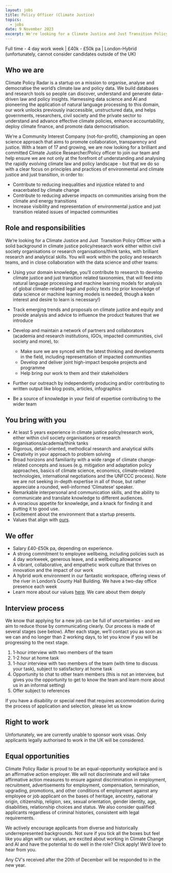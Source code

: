 ```yaml
---
layout: jobs
title: Policy Officer (Climate Justice)
topics:
  - jobs
date: 9 November 2023
excerpt: We're looking for a Climate Justice and Just Transition Policy Officer!
---
```

Full time - 4 day work week | £40k - £50k pa | London-Hybrid (unfortunately, cannot consider candidates outside of the UK)

## Who we are

Climate Policy Radar is a startup on a mission to organise, analyse and democratise the world’s climate law and policy data. We build databases and research tools so people can discover, understand and generate data-driven law and policy insights. Harnessing data science and AI and pioneering the application of natural language processing to this domain, our work unlocks previously inaccessible, unstructured data, and helps governments, researchers, civil society and the private sector to understand and advance effective climate policies, enhance accountability, deploy climate finance, and promote data democratisation. 

We’re a Community Interest Company (not-for-profit), championing an open science approach that aims to promote collaboration, transparency and justice. With a team of 17 and growing, we are now looking for a brilliant and committed Climate Justice Researcher/Policy officer to join our team and help ensure we are not only at the forefront of understanding and analysing the rapidly evolving climate law and policy landscape - but that we do so with a clear focus on principles and practices of environmental and climate justice and just transition, in order to:

* Contribute to reducing inequalities and injustice related to and exacerbated by climate change  
* Contribute to reducing adverse impacts on communities arising from the climate and energy transitions
* Increase visibility and representation of environmental justice and just transition related issues of impacted communities 

## R﻿ole and responsibilities

We’re looking for a Climate Justice and Just  Transition Policy Officer with a solid background in climate justice policy/research work either within civil society organisations or research organisations/think tanks, with brilliant research and analytical skills. You will work within the policy and research teams, and in close collaboration with the data science and other teams:

* Using your domain knowledge, you’ll contribute to research to develop climate justice and just transition related taxonomies, that will feed into natural language processing and machine learning models for analysis of global climate-related legal and policy texts (no prior knowledge of data science or machine learning models is needed, though a keen interest and desire to learn is necessary!)
* Track emerging trends and proposals on climate justice and equity and provide analysis and advice to influence the product features that we introduce 
* Develop and maintain a network of partners and collaborators (academia and research institutions, IGOs, impacted communities, civil society and more), to:

  * Make sure we are synced with the latest thinking and developments in the field, including representation of impacted communities
  * Develop and deliver joint high-impact bespoke projects and programme
  * Help bring our work to them and their stakeholders
* Further our outreach by independently producing and/or contributing to written output like blog posts, articles, infographics
* Be a source of knowledge in your field of expertise contributing to the wider team

## Y﻿ou bring with you

* At least 5 years experience in climate justice policy/research work, either within civil society organisations or research organisations/academia/think tanks
* Rigorous, detail-oriented, methodical research and analytical skills
* Creativity in your approach to problem solving
* Broad horizons and familiarity with a wide range of climate change-related concepts and issues (e.g. mitigation and adaptation policy approaches, basics of climate science, economics, climate-related technologies, international negotiations and the UNFCCC process). Note we are not seeking in-depth expertise in all of those, but rather appreciate a rounded, well-informed ‘Climatese’ speaker. 
* Remarkable interpersonal and communication skills, and the ability to communicate and translate knowledge to different audiences.
* A voracious appetite for knowledge, and a knack for finding it and putting it to good use. 
* Excitement about the environment that a startup presents.[](https://climatepolicyradar.org/about#values) 
* V﻿alues that align with [ours](https://climatepolicyradar.org/about#values).

## We offer

* Salary £40-£50k pa, depending on experience.
* A strong commitment to employee wellbeing, including policies such as 4 day workweek, generous leave, and a wellbeing allowance
* A vibrant, collaborative, and empathetic work culture that thrives on innovation and the impact of our work
* A hybrid work environment in our fantastic workspace, offering views of the river in London’s County Hall Building. We have a two-day office presence each week
* Learn more about our values [here](https://climatepolicyradar.org/about#values). We care about them deeply

## Interview process

We know that applying for a new job can be full of uncertainties - and we aim to reduce those by communicating clearly. Our process is made of several stages (see below). After each stage, we’ll contact you as soon as we can and no longer than 2 working days, to let you know if you will be progressing to the next stage. 

1. 1-hour interview with two  members of the team
2. 1-2 hour at home task
3. 1-hour interview with two members of the team (with time to discuss your task), subject to satisfactory at home task
4. Opportunity to chat to other team members (this is not an interview, but gives you the opportunity to get to know the team and learn more about us in an informal setting)
5. Offer subject to references

If you have a disability or special need that requires accommodation during the process of application and selection, please let us know

## R﻿ight to work

Unfortunately, we are currently unable to sponsor work visas. Only applicants legally authorised to work in the UK will be considered.

## E﻿qual opportunities

Climate Policy Radar is proud to be an equal-opportunity workplace and is an affirmative action employer. We will not discriminate and will take affirmative action measures to ensure against discrimination in employment, recruitment, advertisements for employment, compensation, termination, upgrading, promotions, and other conditions of employment against any employee or job applicant on the bases of heritage, ancestry, national origin, citizenship, religion, sex, sexual orientation, gender identity, age, disabilities, relationship choices and status. We also consider qualified applicants regardless of criminal histories, consistent with legal requirements. 

We actively encourage applicants from diverse and historically underrepresented backgrounds. Not sure if you tick all the boxes but feel like you align with our values, are excited about working in Climate Change and AI and have the potential to do well in the role? Click apply! We’d love to hear from you.

A﻿ny CV's received after the 20th of December will be responded to in the new year.